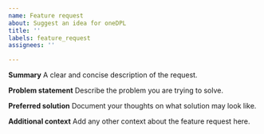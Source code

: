 ```yaml
---
name: Feature request
about: Suggest an idea for oneDPL
title: ''
labels: feature_request
assignees: ''

---
```


**Summary**
A clear and concise description of the request. 

**Problem statement**
Describe the problem you are trying to solve.

**Preferred solution**
Document your thoughts on what solution may look like.

**Additional context**
Add any other context about the feature request here.
